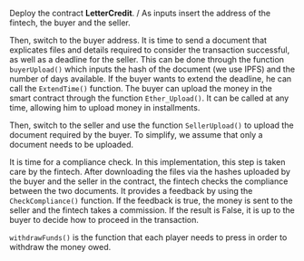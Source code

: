 Deploy the contract **LetterCredit**. /
As inputs insert the address of the fintech, the buyer and the seller.

Then, switch to the buyer address. It is time to send a document that explicates files and details required to consider the transaction successful, as well as a deadline for the seller. This can be done through the function `buyerUpload()` which inputs the hash of the document (we use IPFS) and the number of days available. If the buyer wants to extend the deadline, he can call the `ExtendTime()` function.
The buyer can upload the money in the smart contract through the function `Ether_Upload()`. It can be called at any time, allowing him to upload money in installments.

Then, switch to the seller and use the function `SellerUpload()` to upload the document required by the buyer. To simplify, we assume that only a document needs to be uploaded.

It is time for a compliance check. In this implementation, this step is taken care by the fintech. After downloading the files via the hashes uploaded by the buyer and the seller in the contract, the fintech checks the compliance between the two documents. It provides a feedback by using the `CheckCompliance()` function. If the feedback is true, the money is sent to the seller and the fintech takes a commission. If the result is False, it is up to the buyer to decide how to proceed in the transaction.

`withdrawFunds()` is the function that each player needs to press in order to withdraw the money owed.
